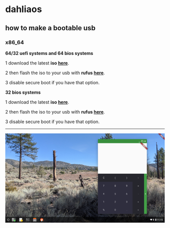 # dahliaos

## how to make a bootable usb

### x86_64

**64/32 uefi systems and 64 bios systems**

1 download the latest **iso [here](https://github.com/HexaOneOfficial/dahliaos/releases/download/200630_2/DahliaOS200630_2.iso)**. 

2 then flash the iso to your usb with **rufus [here](https://rufus.ie/)**.

3 disable secure boot if you have that option.
 

**32 bios systems**

1 download the latest **iso [here](https:)**.

2 then flash the iso to your usb with **rufus [here](https://rufus.ie/)**.

3 disable secure boot if you have that option.
 
***
![img](https://github.com/dahlia-os/Icons/blob/master/UI-Screenshots/Pangolin-2020-23_04.png)

